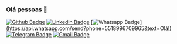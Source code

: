 ### Olá pessoas 👋

[![Github Badge](https://img.shields.io/badge/-Github-000?style=flat-square&logo=Github&logoColor=white&link=https://github.com/DiegoTBC)](https://github.com/DiegoTBC)
[![Linkedin Badge](https://img.shields.io/badge/-LinkedIn-blue?style=flat-square&logo=Linkedin&logoColor=white&link=https://www.linkedin.com/in/diegotbc/)](https://www.linkedin.com/in/diegotbc/)
[![Whatsapp Badge](https://img.shields.io/badge/-Whatsapp-4CA143?style=flat-square&labelColor=4CA143&logo=whatsapp&logoColor=white&link=https://api.whatsapp.com/send?phone=5518996709965&text=Olá!)](https://api.whatsapp.com/send?phone=5518996709965&text=Olá!)
[![Telegram Badge](https://img.shields.io/badge/-Telegram-1ca0f1?style=flat-square&labelColor=1ca0f1&logo=telegram&logoColor=white&link=https://t.me/DiegoTBC)](https://t.me/DiegoTBC)
[![Gmail Badge](https://img.shields.io/badge/-Gmail-c14438?style=flat-square&logo=Gmail&logoColor=white&link=mailto:torressdiiego@gmail.com)](mailto:torressdiiego@gmail.com)

<!--
**DiegoTBC/DiegoTBC** is a ✨ _special_ ✨ repository because its `README.md` (this file) appears on your GitHub profile.

Here are some ideas to get you started:

- 🔭 I’m currently working on ...
- 🌱 I’m currently learning ...
- 👯 I’m looking to collaborate on ...
- 🤔 I’m looking for help with ...
- 💬 Ask me about ...
- 📫 How to reach me: ...
- 😄 Pronouns: ...
- ⚡ Fun fact: ...
-->

